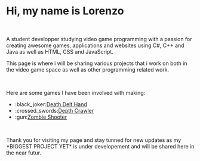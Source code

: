 <h1>Hi, my name is Lorenzo</h1>
<br>
<p>A student developper studying video game programming with a passion for creating awesome games, applications and websites using C#, C++ and Java as well as HTML, CSS and JavaScript.</p>
<p>This page is where i will be sharing various projects that i work on both in the video game space as well as other programming related work.</p>
<br>
<p>Here are some games I have been involved with making:</p>
<ul>
  <li>:black_joker:<a href="#" target="_blank">Death Delt Hand</a></li>
  <li>:crossed_swords:<a href="#" target="_blank">Depth Crawler</a></li>
  <li>:gun:<a href="#" target="_blank">Zombie Shooter</a></li>
</ul>
<br>
<p>Thank you for visiting my page and stay tunned for new updates as my *BIGGEST PROJECT YET* is under developement and will be shared here in the near futur.</p>


